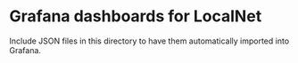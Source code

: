 # Grafana dashboards for LocalNet

Include JSON files in this directory to have them automatically imported into Grafana.
